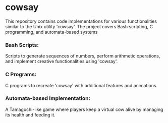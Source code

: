 # cowsay
This repository contains code implementations for various functionalities similar to the Unix utility 'cowsay'. The project covers Bash scripting, C programming, and automata-based systems

### Bash Scripts: 
Scripts to generate sequences of numbers, perform arithmetic operations, and implement creative functionalities using 'cowsay'.
### C Programs: 
C programs to recreate 'cowsay' with additional features and animations.
### Automata-based Implementation: 
A Tamagochi-like game where players keep a virtual cow alive by managing its health and feeding it.
